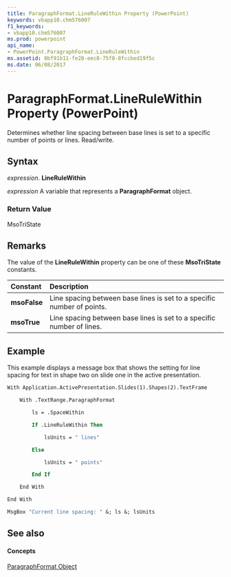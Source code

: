 ```yaml
---
title: ParagraphFormat.LineRuleWithin Property (PowerPoint)
keywords: vbapp10.chm576007
f1_keywords:
- vbapp10.chm576007
ms.prod: powerpoint
api_name:
- PowerPoint.ParagraphFormat.LineRuleWithin
ms.assetid: 0bf91b11-fe28-eec8-75f8-8fccbed19f5c
ms.date: 06/08/2017
---
```



# ParagraphFormat.LineRuleWithin Property (PowerPoint)

Determines whether line spacing between base lines is set to a specific number of points or lines. Read/write.


## Syntax

 _expression_. **LineRuleWithin**

 _expression_ A variable that represents a **ParagraphFormat** object.


### Return Value

MsoTriState


## Remarks

The value of the **LineRuleWithin** property can be one of these **MsoTriState** constants.



|**Constant**|**Description**|
|:-----|:-----|
|**msoFalse**|Line spacing between base lines is set to a specific number of points.|
|**msoTrue**| Line spacing between base lines is set to a specific number of lines.|

## Example

This example displays a message box that shows the setting for line spacing for text in shape two on slide one in the active presentation.


```vb
With Application.ActivePresentation.Slides(1).Shapes(2).TextFrame

    With .TextRange.ParagraphFormat

        ls = .SpaceWithin

        If .LineRuleWithin Then

            lsUnits = " lines"

        Else

            lsUnits = " points"

        End If

    End With

End With

MsgBox "Current line spacing: " &; ls &; lsUnits
```


## See also


#### Concepts


[ParagraphFormat Object](paragraphformat-object-powerpoint.md)

